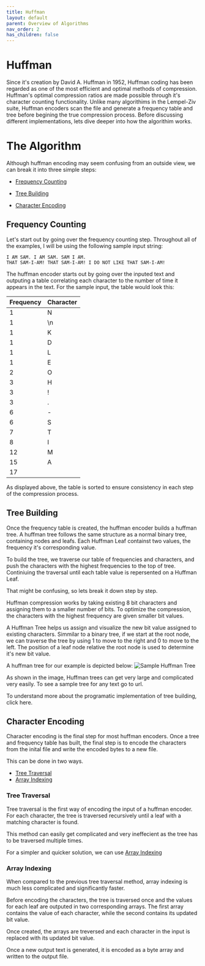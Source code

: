 ```yaml
---
title: Huffman
layout: default
parent: Overview of Algorithms
nav_order: 2
has_children: false
---
```


# Huffman

  

  

Since it's creation by David A. Huffman in 1952, Huffman coding has been regarded as one of the most efficient and optimal methods of compression. Huffman's optimal compression ratios are made possible through it's character counting functionality. Unlike many algorithims in the Lempel-Ziv suite, Huffman encoders scan the file and generate a frequency table and tree before begining the true compression process. Before discussing different implementations, lets dive deeper into how the algorithim works.

  

  

# The Algorithm

  

  

Although huffman encoding may seem confusing from an outside view, we can break it into three simple steps:

  

  

- [Frequency Counting](#Frequency&nbsp;Counting)

- [Tree Building](#Tree&nbsp;Building)

- [Character Encoding](#Character&nbsp;Encoding)

## Frequency Counting

Let's start out by going over the frequency counting step. Throughout all of the examples, I will be using the following sample input string:


```
I AM SAM. I AM SAM. SAM I AM.   
THAT SAM-I-AM! THAT SAM-I-AM! I DO NOT LIKE THAT SAM-I-AM!
```

The huffman encoder starts out by going over the inputed text and outputing a table correlating each character to the number of time it appears in the text. For the sample input, the table would look this:

  

|Frequency| Character|
|--|--|
| 1 |N
1 | \n
1|K
1|D
1|L
1|E
2|O
3|H
3|!
3|.
6|-
6|S
7|T
8|I
12|M
15|A
17| |

As displayed above, the table is sorted to ensure consistency in each step of the compression process.

  

## Tree Building

Once the frequency table is created, the huffman encoder builds a huffman tree. A huffman tree follows the same structure as a normal binary tree, containing nodes and leafs. Each Huffman Leaf containst two values, the frequency it's corresponding value.

  

To build the tree, we traverse our table of frequencies and characters, and push the characters with the highest frequencies to the top of tree. Continiuing the traversal until each table value is repersented on a Huffman Leaf.

  

That might be confusing, so lets break it down step by step.

  

Huffman compression works by taking existing 8 bit characters and assigning them to a smaller number of bits. To optimize the compression, the characters with the highest frequency are given smaller bit values.

  

A Huffman Tree helps us assign and visualize the new bit value assigned to existing characters. Simmilar to a binary tree, if we start at the root node, we can traverse the tree by using 1 to move to the right and 0 to move to the left. The position of a leaf node relative the root node is used to determine it's new bit value.

A huffman tree for our example is depicted below:
![Sample Huffman Tree](https://i.ibb.co/jyPPwnw/Screen-Shot-2020-08-31-at-10-34-00-AM.png)

As shown in the image, Huffman trees can get very large and complicated very easily. To see a sample tree for any text go to url.

To understand more about the programatic implementation of tree building, click here.

## Character Encoding

Character encoding is the final step for most huffman encoders. Once a tree and frequency table has built, the final step is to encode the characters from the inital file and write the encoded bytes to a new file.

This can be done in two ways.
- [Tree Traversal](#Tree&nbsp;Traversal)
- [Array Indexing](#Array&nbsp;Indexing)

### Tree Traversal
Tree traversal is the first way of encoding the input of a huffman encoder. For each character, the tree is traversed recursively until a leaf with a matching character is found.

This method can easily get complicated and very ineffecient as the tree has to be traversed multiple times. 

For a simpler and quicker solution, we can use [Array Indexing](#Array&nbsp;Indexing)

### Array Indexing
When compared to the previous tree traversal method, array indexing is much less complicated and significantly faster.  

Before encoding the characters, the tree is traversed once and the values for each leaf are outputed in two corresponding arrays. The first array contains the value of each character, while the second contains its updated bit value. 

Once created, the arrays are treversed and each character in the input is replaced with its updated bit value.

Once a new output text is generated, it is encoded as a byte array and written to the output file. 

